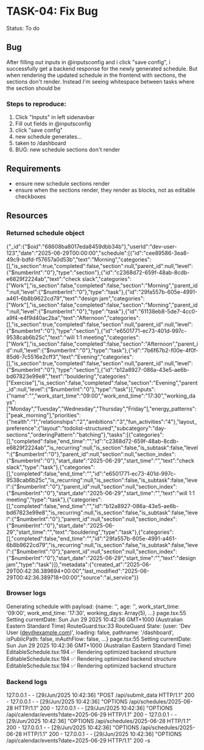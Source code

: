 # TASK-04: Fix Bug
Status: To do

## Bug
After filling out inputs in @inputsconfig and i click "save config", i successfully get a backend response for the newly generated schedule. But when rendering the updated schedule in the frontend with sections, the sections don't render. Instead I'm seeing whitespace between tasks where the section should be

### Steps to reproduce:
1. Click "Inputs" in left sidenavbar
2. Fill out fields in @inputsconfig
3. click "save config"
4. new schedule generates...
5. taken to /dashboard
6. BUG: new schedule sections don't render 

## Requirements
- ensure new schedule sections render
- ensure when the sections render, they render as blocks, not as editable checkboxes  

## Resources
### Returned schedule object
{"_id":{"$oid":"68608ba8017eda8459dbb34b"},"userId":"dev-user-123","date":"2025-06-29T00:00:00","schedule":[{"id":"cee89586-3ea8-49c9-bdfd-f57657a0d53b","text":"Morning","categories":[],"is_section":true,"completed":false,"section":null,"parent_id":null,"level":{"$numberInt":"0"},"type":"section"},{"id":"c2368d72-659f-48ab-8cdb-e6829f2224ab","text":"check slack","categories":["Work"],"is_section":false,"completed":false,"section":"Morning","parent_id":null,"level":{"$numberInt":"0"},"type":"task"},{"id":"29fa557b-605e-4991-a461-6b8b9622cd79","text":"design jam","categories":["Work"],"is_section":false,"completed":false,"section":"Morning","parent_id":null,"level":{"$numberInt":"0"},"type":"task"},{"id":"61138eb8-5de7-4cc0-a9f4-e4f9d40ac2ba","text":"Afternoon","categories":[],"is_section":true,"completed":false,"section":null,"parent_id":null,"level":{"$numberInt":"0"},"type":"section"},{"id":"e6501771-ec73-401d-997c-9538cab6b25c","text":"will 1:1 meeting","categories":["Work"],"is_section":false,"completed":false,"section":"Afternoon","parent_id":null,"level":{"$numberInt":"0"},"type":"task"},{"id":"7b6f67b2-f00e-4f0f-85d6-7c5516e2cff3","text":"Evening","categories":[],"is_section":true,"completed":false,"section":null,"parent_id":null,"level":{"$numberInt":"0"},"type":"section"},{"id":"b12a8927-086a-43e5-ae6b-bd67823e99e8","text":"bouldering","categories":["Exercise"],"is_section":false,"completed":false,"section":"Evening","parent_id":null,"level":{"$numberInt":"0"},"type":"task"}],"inputs":{"name":"","work_start_time":"09:00","work_end_time":"17:30","working_days":["Monday","Tuesday","Wednesday","Thursday","Friday"],"energy_patterns":["peak_morning"],"priorities":{"health":"1","relationships":"2","ambitions":"3","fun_activities":"4"},"layout_preference":{"layout":"todolist-structured","subcategory":"day-sections","orderingPattern":"batching"},"tasks":[{"categories":[],"completed":false,"end_time":"","id":"c2368d72-659f-48ab-8cdb-e6829f2224ab","is_recurring":null,"is_section":false,"is_subtask":false,"level":{"$numberInt":"0"},"parent_id":null,"section":null,"section_index":{"$numberInt":"0"},"start_date":"2025-06-29","start_time":"","text":"check slack","type":"task"},{"categories":[],"completed":false,"end_time":"","id":"e6501771-ec73-401d-997c-9538cab6b25c","is_recurring":null,"is_section":false,"is_subtask":false,"level":{"$numberInt":"0"},"parent_id":null,"section":null,"section_index":{"$numberInt":"0"},"start_date":"2025-06-29","start_time":"","text":"will 1:1 meeting","type":"task"},{"categories":[],"completed":false,"end_time":"","id":"b12a8927-086a-43e5-ae6b-bd67823e99e8","is_recurring":null,"is_section":false,"is_subtask":false,"level":{"$numberInt":"0"},"parent_id":null,"section":null,"section_index":{"$numberInt":"0"},"start_date":"2025-06-29","start_time":"","text":"bouldering","type":"task"},{"categories":[],"completed":false,"end_time":"","id":"29fa557b-605e-4991-a461-6b8b9622cd79","is_recurring":null,"is_section":false,"is_subtask":false,"level":{"$numberInt":"0"},"parent_id":null,"section":null,"section_index":{"$numberInt":"0"},"start_date":"2025-06-29","start_time":"","text":"design jam","type":"task"}]},"metadata":{"created_at":"2025-06-29T00:42:36.389694+00:00","last_modified":"2025-06-29T00:42:36.389718+00:00","source":"ai_service"}}

### Browser logs
Generating schedule with payload: {name: '', age: '', work_start_time: '09:00', work_end_time: '17:30', working_days: Array(5), …}
page.tsx:55 Setting currentDate: Sun Jun 29 2025 10:42:36 GMT+1000 (Australian Eastern Standard Time)
RouteGuard.tsx:33 RouteGuard State: {user: 'Dev User (dev@example.com)', loading: false, pathname: '/dashboard', isPublicPath: false, inAuthFlow: false, …}
page.tsx:55 Setting currentDate: Sun Jun 29 2025 10:42:36 GMT+1000 (Australian Eastern Standard Time)
EditableSchedule.tsx:194 ✅ Rendering optimized backend structure
EditableSchedule.tsx:194 ✅ Rendering optimized backend structure
EditableSchedule.tsx:194 ✅ Rendering optimized backend structure

### Backend logs
127.0.0.1 - - [29/Jun/2025 10:42:36] "POST /api/submit_data HTTP/1.1" 200 -
127.0.0.1 - - [29/Jun/2025 10:42:36] "OPTIONS /api/schedules/2025-06-28 HTTP/1.1" 200 -
127.0.0.1 - - [29/Jun/2025 10:42:36] "OPTIONS /api/calendar/events?date=2025-06-29 HTTP/1.1" 200 -
127.0.0.1 - - [29/Jun/2025 10:42:36] "OPTIONS /api/schedules/2025-06-28 HTTP/1.1" 200 -
127.0.0.1 - - [29/Jun/2025 10:42:36] "OPTIONS /api/schedules/2025-06-28 HTTP/1.1" 200 -
127.0.0.1 - - [29/Jun/2025 10:42:36] "OPTIONS /api/calendar/events?date=2025-06-29 HTTP/1.1" 200 -s
